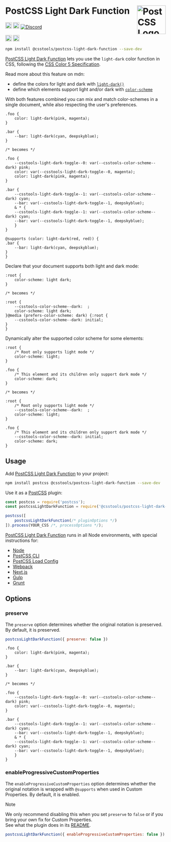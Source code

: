 # PostCSS Light Dark Function [<img src="https://postcss.github.io/postcss/logo.svg" alt="PostCSS Logo" width="90" height="90" align="right">][PostCSS]

[<img alt="npm version" src="https://img.shields.io/npm/v/@csstools/postcss-light-dark-function.svg" height="20">][npm-url] [<img alt="Build Status" src="https://github.com/csstools/postcss-plugins/workflows/test/badge.svg" height="20">][cli-url] [<img alt="Discord" src="https://shields.io/badge/Discord-5865F2?logo=discord&logoColor=white">][discord]<br><br>[<img alt="Baseline Status" src="https://cssdb.org/images/badges-baseline/light-dark-function.svg" height="20">][css-url] [<img alt="CSS Standard Status" src="https://cssdb.org/images/badges/light-dark-function.svg" height="20">][css-url] 

```bash
npm install @csstools/postcss-light-dark-function --save-dev
```

[PostCSS Light Dark Function] lets you use the `light-dark` color function in
CSS, following the [CSS Color 5 Specification].

Read more about this feature on mdn:
- define the colors for light and dark with [`light-dark()`](https://developer.mozilla.org/en-US/docs/Web/CSS/color_value/light-dark)
- define which elements support light and/or dark with [`color-scheme`](https://developer.mozilla.org/en-US/docs/Web/CSS/color-scheme)

With both features combined you can mix and match color-schemes in a single document, while also respecting the user's preferences.

```pcss
.foo {
	color: light-dark(pink, magenta);
}

.bar {
	--bar: light-dark(cyan, deepskyblue);
}

/* becomes */

.foo {
	--csstools-light-dark-toggle--0: var(--csstools-color-scheme--dark) pink;
	color: var(--csstools-light-dark-toggle--0, magenta);
	color: light-dark(pink, magenta);
}

.bar {
	--csstools-light-dark-toggle--1: var(--csstools-color-scheme--dark) cyan;
	--bar: var(--csstools-light-dark-toggle--1, deepskyblue);
	& * {
	--csstools-light-dark-toggle--1: var(--csstools-color-scheme--dark) cyan;
	--bar: var(--csstools-light-dark-toggle--1, deepskyblue);
	}
}

@supports (color: light-dark(red, red)) {
.bar {
	--bar: light-dark(cyan, deepskyblue);
}
}
```

Declare that your document supports both light and dark mode:

```pcss
:root {
	color-scheme: light dark;
}

/* becomes */

:root {
	--csstools-color-scheme--dark:  ;
	color-scheme: light dark;
}@media (prefers-color-scheme: dark) {:root {
	--csstools-color-scheme--dark: initial;
}
}
```

Dynamically alter the supported color scheme for some elements:

```pcss
:root {
	/* Root only supports light mode */
	color-scheme: light;
}

.foo {
	/* This element and its children only support dark mode */
	color-scheme: dark;
}

/* becomes */

:root {
	/* Root only supports light mode */
	--csstools-color-scheme--dark:  ;
	color-scheme: light;
}

.foo {
	/* This element and its children only support dark mode */
	--csstools-color-scheme--dark: initial;
	color-scheme: dark;
}
```

## Usage

Add [PostCSS Light Dark Function] to your project:

```bash
npm install postcss @csstools/postcss-light-dark-function --save-dev
```

Use it as a [PostCSS] plugin:

```js
const postcss = require('postcss');
const postcssLightDarkFunction = require('@csstools/postcss-light-dark-function');

postcss([
	postcssLightDarkFunction(/* pluginOptions */)
]).process(YOUR_CSS /*, processOptions */);
```

[PostCSS Light Dark Function] runs in all Node environments, with special
instructions for:

- [Node](INSTALL.md#node)
- [PostCSS CLI](INSTALL.md#postcss-cli)
- [PostCSS Load Config](INSTALL.md#postcss-load-config)
- [Webpack](INSTALL.md#webpack)
- [Next.js](INSTALL.md#nextjs)
- [Gulp](INSTALL.md#gulp)
- [Grunt](INSTALL.md#grunt)

## Options

### preserve

The `preserve` option determines whether the original notation
is preserved. By default, it is preserved.

```js
postcssLightDarkFunction({ preserve: false })
```

```pcss
.foo {
	color: light-dark(pink, magenta);
}

.bar {
	--bar: light-dark(cyan, deepskyblue);
}

/* becomes */

.foo {
	--csstools-light-dark-toggle--0: var(--csstools-color-scheme--dark) pink;
	color: var(--csstools-light-dark-toggle--0, magenta);
}

.bar {
	--csstools-light-dark-toggle--1: var(--csstools-color-scheme--dark) cyan;
	--bar: var(--csstools-light-dark-toggle--1, deepskyblue);
	& * {
	--csstools-light-dark-toggle--1: var(--csstools-color-scheme--dark) cyan;
	--bar: var(--csstools-light-dark-toggle--1, deepskyblue);
	}
}
```

### enableProgressiveCustomProperties

The `enableProgressiveCustomProperties` option determines whether the original notation
is wrapped with `@supports` when used in Custom Properties. By default, it is enabled.

> [!NOTE]
> We only recommend disabling this when you set `preserve` to `false` or if you bring your own fix for Custom Properties.  
> See what the plugin does in its [README](https://github.com/csstools/postcss-plugins/tree/main/plugins/postcss-progressive-custom-properties#readme).

```js
postcssLightDarkFunction({ enableProgressiveCustomProperties: false })
```

[cli-url]: https://github.com/csstools/postcss-plugins/actions/workflows/test.yml?query=workflow/test
[css-url]: https://cssdb.org/#light-dark-function
[discord]: https://discord.gg/bUadyRwkJS
[npm-url]: https://www.npmjs.com/package/@csstools/postcss-light-dark-function

[PostCSS]: https://github.com/postcss/postcss
[PostCSS Light Dark Function]: https://github.com/csstools/postcss-plugins/tree/main/plugins/postcss-light-dark-function
[CSS Color 5 Specification]: https://drafts.csswg.org/css-color-5/#light-dark
